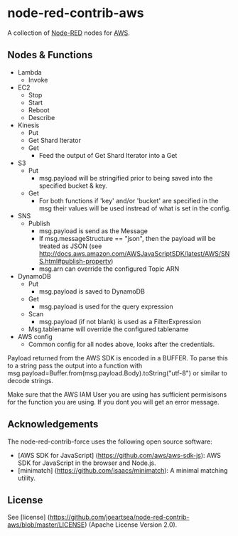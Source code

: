 node-red-contrib-aws
========================
A collection of <a href="http://nodered.org" target="_new">Node-RED</a> nodes for <a href="http://aws.amazon.com/" target="_new">AWS</a>.

Nodes & Functions
-----------------

* Lambda
  * Invoke
* EC2
  * Stop
  * Start
  * Reboot
  * Describe
* Kinesis
  * Put
  * Get Shard Iterator
  * Get
    * Feed the output of Get Shard Iterator into a Get
* S3
  * Put
    * msg.payload will be stringified prior to being saved into the specified bucket & key.
  * Get
    * For both functions if 'key' and/or 'bucket' are specified in the msg their values will be used instread of what is set in the config.
* SNS
  * Publish
    * msg.payload is send as the Message
    * If msg.messageStructure == "json", then the payload will be treated as JSON (see http://docs.aws.amazon.com/AWSJavaScriptSDK/latest/AWS/SNS.html#publish-property)
    * msg.arn can override the configured Topic ARN
* DynamoDB
  * Put
    * msg.payload is saved to DynamoDB
  * Get
    * msg.payload is used for the query expression
  * Scan
    * msg.payload (if not blank) is used as a FilterExpression
  * Msg.tablename will override the configured tablename
* AWS config
  * Common config for all nodes above, looks after the credentials.

Payload returned from the AWS SDK is encoded in a BUFFER.  To parse this to a string pass the output into a function with msg.payload=Buffer.from(msg.payload.Body).toString("utf-8") or similar to decode strings.

Make sure that the AWS IAM User you are using has sufficient permisisons for the function you are using.  If you dont you will get an error message.



Acknowledgements
----------------

The node-red-contrib-force uses the following open source software:

- [AWS SDK for JavaScript] (https://github.com/aws/aws-sdk-js): AWS SDK for JavaScript in the browser and Node.js.
- [minimatch] (https://github.com/isaacs/minimatch): A minimal matching utility.

License
-------

See [license] (https://github.com/joeartsea/node-red-contrib-aws/blob/master/LICENSE) (Apache License Version 2.0).
